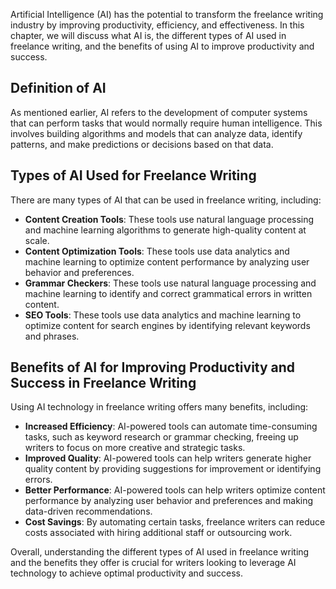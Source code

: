 

Artificial Intelligence (AI) has the potential to transform the freelance writing industry by improving productivity, efficiency, and effectiveness. In this chapter, we will discuss what AI is, the different types of AI used in freelance writing, and the benefits of using AI to improve productivity and success.

Definition of AI
----------------

As mentioned earlier, AI refers to the development of computer systems that can perform tasks that would normally require human intelligence. This involves building algorithms and models that can analyze data, identify patterns, and make predictions or decisions based on that data.

Types of AI Used for Freelance Writing
--------------------------------------

There are many types of AI that can be used in freelance writing, including:

* **Content Creation Tools**: These tools use natural language processing and machine learning algorithms to generate high-quality content at scale.
* **Content Optimization Tools**: These tools use data analytics and machine learning to optimize content performance by analyzing user behavior and preferences.
* **Grammar Checkers**: These tools use natural language processing and machine learning to identify and correct grammatical errors in written content.
* **SEO Tools**: These tools use data analytics and machine learning to optimize content for search engines by identifying relevant keywords and phrases.

Benefits of AI for Improving Productivity and Success in Freelance Writing
--------------------------------------------------------------------------

Using AI technology in freelance writing offers many benefits, including:

* **Increased Efficiency**: AI-powered tools can automate time-consuming tasks, such as keyword research or grammar checking, freeing up writers to focus on more creative and strategic tasks.
* **Improved Quality**: AI-powered tools can help writers generate higher quality content by providing suggestions for improvement or identifying errors.
* **Better Performance**: AI-powered tools can help writers optimize content performance by analyzing user behavior and preferences and making data-driven recommendations.
* **Cost Savings**: By automating certain tasks, freelance writers can reduce costs associated with hiring additional staff or outsourcing work.

Overall, understanding the different types of AI used in freelance writing and the benefits they offer is crucial for writers looking to leverage AI technology to achieve optimal productivity and success.
